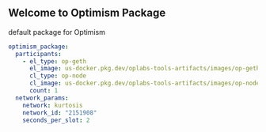 ## Welcome to Optimism Package
default package for Optimism
```yaml
optimism_package:
  participants:
    - el_type: op-geth
      el_image: us-docker.pkg.dev/oplabs-tools-artifacts/images/op-geth:latest
      cl_type: op-node
      cl_image: us-docker.pkg.dev/oplabs-tools-artifacts/images/op-node:develop
      count: 1
  network_params:
    network: kurtosis
    network_id: "2151908"
    seconds_per_slot: 2
```
